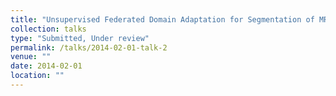 ```yaml
---
title: "Unsupervised Federated Domain Adaptation for Segmentation of MRI Data Using Multi-Site Source Domains"
collection: talks
type: "Submitted, Under review"
permalink: /talks/2014-02-01-talk-2
venue: ""
date: 2014-02-01
location: ""
---
```


